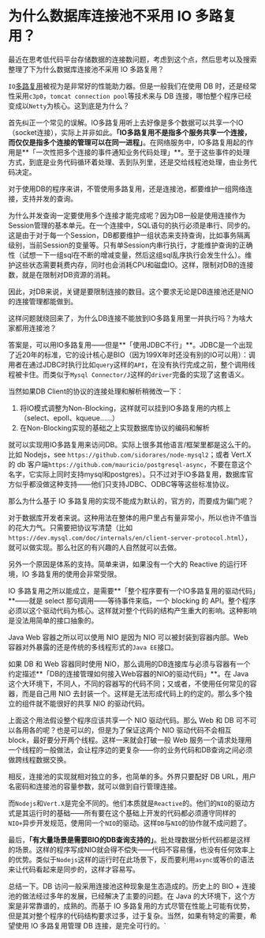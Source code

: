 # 为什么数据库连接池不采用 IO 多路复用？

最近在思考低代码平台存储数据的连接数问题，考虑到这个点，然后思考以及搜索整理了下为什么数据库连接池不采用 IO 多路复用？

`IO`[多路复用](https://so.csdn.net/so/search?q=多路复用&spm=1001.2101.3001.7020)被视为是非常好的性能助力器。但是一般我们在使用 DB 时，还是经常性采用`c3p0`，`tomcat connection pool`等技术来与 DB 连接，哪怕整个程序已经变成以`Netty`为核心。这到底是为什么？

首先纠正一个常见的误解。IO多路复用听上去好像是多个数据可以共享一个IO（socket连接），实际上并非如此。**「IO多路复用不是指多个服务共享一个连接，而仅仅是指多个连接的管理可以在同一进程」**。在网络服务中，IO多路复用起的作用是**「一次性把多个连接的事件通知业务代码处理」**。至于这些事件的处理方式，到底是业务代码循环着处理、丢到队列里，还是交给线程池处理，由业务代码决定。

对于使用DB的程序来讲，不管使用多路复用，还是连接池，都要维护一组网络连接，支持并发的查询。

为什么并发查询一定要使用多个连接才能完成呢？因为DB一般是使用连接作为Session管理的基本单元。在一个连接中，SQL语句的执行必须是串行、同步的。这是由于对于每一个Session，DB都要维护一组状态来支持查询，比如事务隔离级别，当前Session的变量等。只有单Session内串行执行，才能维护查询的正确性（试想一下一组sql在不断的增减变量，然后这组sql乱序执行会发生什么）。维护这些状态需要耗费内存，同时也会消耗CPU和磁盘IO。这样，限制对DB的连接数，就是在限制对DB资源的消耗。

因此，对DB来说，关键是要限制连接的数目。这个要求无论是DB连接池还是NIO的连接管理都能做到。

这样问题就绕回来了，为什么DB连接不能放到IO多路复用里一并执行吗？为啥大家都用连接池？

答案是，可以用IO多路复用——但是**「使用JDBC不行」**。JDBC是一个出现了近20年的标准，它的设计核心是BIO（因为199X年时还没有别的IO可以用）：调用者在通过JDBC时执行比如`query`这样的`API`，在没有执行完成之前，整个调用线程被卡住。而类似于`Mysql Connector/J`这样的`driver`完备的实现了这套语义。

当然如果DB Client的协议的连接处理和解析稍微改一下：

1. 将IO模式调整为Non-Blocking，这样就可以挂到IO多路复用的内核上（select、epoll、kqueue……）
2. 在Non-Blocking实现的基础之上实现数据库协议的编码和解析

就可以实现用IO多路复用来访问DB。实际上很多其他语言/框架里都是这么干的。比如 Nodejs，see `https://github.com/sidorares/node-mysql2`；或者 Vert.X 的 db 客户端`https://github.com/mauricio/postgresql-async`，不要在意这个名字，它实际上同时支持mysql和postgres）。只不过对于IO多路复用，数据库官方似乎都没做这种支持——他们只支持JDBC、ODBC等等这些标准协议。

那么为什么基于 IO 多路复用的实现不能成为默认的，官方的，而要成为偏门呢？

对于数据库开发者来说。这种用法在整体的用户里占有量非常小，所以也许不值当的花大力气。只需要把协议写清楚（比如`https://dev.mysql.com/doc/internals/en/client-server-protocol.html`），就可以做实现。那么社区的有兴趣的人自然就可以去做。

另外一个原因是体系的支持。简单来讲，如果没有一个大的 Reactive 的运行环境，IO 多路复用的使用会非常受限。

IO 多路复用之所以能成立，是需要**「整个程序要有一个IO多路复用的驱动代码」**——就是 select 那句调用——等待事件来临，一个 blocking 的 API。整个程序必须以这个驱动代码为核心。这样就对整个代码的结构产生重大的影响。这种影响是没法用简单的接口抽象的。

Java Web 容器之所以可以使用 NIO 是因为 NIO 可以被封装到容器内部。Web 容器对外暴露的还是传统的多线程形式的`Java EE`接口。

如果 DB 和 Web 容器同时使用 NIO，那么调用的DB连接库与必须与容器有一个约定描述**「DB的连接管理如何接入Web容器的NIO的驱动代码」**。在 Java 这个大环境下，不同人，不同的容器写的代码不同；又或者，不使用任何常见的容器，而是自己用 NIO 去封装一个。这样是无法形成代码上的约定的。那么多个独立的组件就不能很好的共享 NIO 的驱动代码。

上面这个用法假设整个程序应该共享一个 NIO 驱动代码。那么 Web 和 DB 可不可以各用各的呢？也是可以的，但是为了保证这两个 NIO 驱动代码不会相互 block，最好要分开两个线程。这样一来就会打破一般 Web 服务一个请求处理用一个线程的一般做法，会让程序边的更复杂——你的业务代码和DB查询之间必须做跨线程数据交换。

相反，连接池的实现就相对独立的多，也简单的多。外界只要配好 DB URL，用户名密码和连接池的容量参数，就可以做到自行管理连接。

而`Nodejs`和`Vert.X`是完全不同的。他们本质就是`Reactive`的。他们的`NIO`的驱动方式是其运行时的基础——所有要在这个基础上开发的代码都必须遵守同样的`NIO+`异步开发规范，使用同一个`NIO`的驱动。这样`DB`与`NIO`的协作就不成问题了。

最后，**「有大量场景是需要BIO的DB查询支持的」**。批处理数据分析代码都是这样的场景。这样的程序写成NIO就会得不偿失——代码不容易懂，也没有任何效率上的优势。类似于`Nodejs`这样的运行时在此场景下，反而要利用`async`或等价的语法来让代码看起来是同步的，这样才容易写。

总结一下。DB 访问一般采用连接池这种现象是生态造成的。历史上的 BIO + 连接池的做法经过多年的发展，已经解决了主要的问题。在 Java 的大环境下，这个方案是非常靠谱的，成熟的。而基于 IO 多路复用的方式尽管在性能上可能有优势，但是其对整个程序的代码结构要求过多，过于复杂。当然，如果有特定的需要，希望使用 IO 多路复用管理 DB 连接，是完全可行的。`

